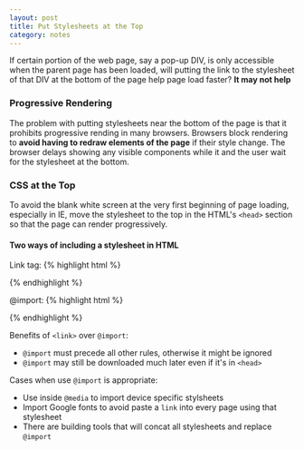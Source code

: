 ```yaml
---
layout: post
title: Put Stylesheets at the Top
category: notes
---
```


If certain portion of the web page, say a pop-up DIV, is only accessible when the parent page has been loaded, will putting the link to the stylesheet of that DIV at the bottom of the page help page load faster? **It may not help**

### Progressive Rendering
The problem with putting stylesheets near the bottom of the page is that it prohibits progressive rending in many browsers. Browsers block rendering to **avoid having to redraw elements of the page** if their style change. The browser delays showing any visible components while it and the user wait for the stylesheet at the bottom. 

### CSS at the Top
To avoid the blank white screen at the very first beginning of page loading, especially in IE, move the stylesheet to the top in the HTML's `<head>` section so that the page can render progressively.

#### Two ways of including a stylesheet in HTML
Link tag:
{% highlight html %}
<link rel="stylesheet" href="styles1.css">
{% endhighlight %}

@import:
{% highlight html %}
<style>
  @import url("styles2.css");
</style>
{% endhighlight %}

Benefits of `<link>` over `@import`:

- `@import` must precede all other rules, otherwise it might be ignored
- `@import` may still be downloaded much later even if it's in `<head>`

Cases when use `@import` is appropriate:

- Use inside `@media` to import device specific stylsheets
- Import Google fonts to avoid paste a `link` into every page using that stylesheet
- There are building tools that will concat all stylesheets and replace `@import`
